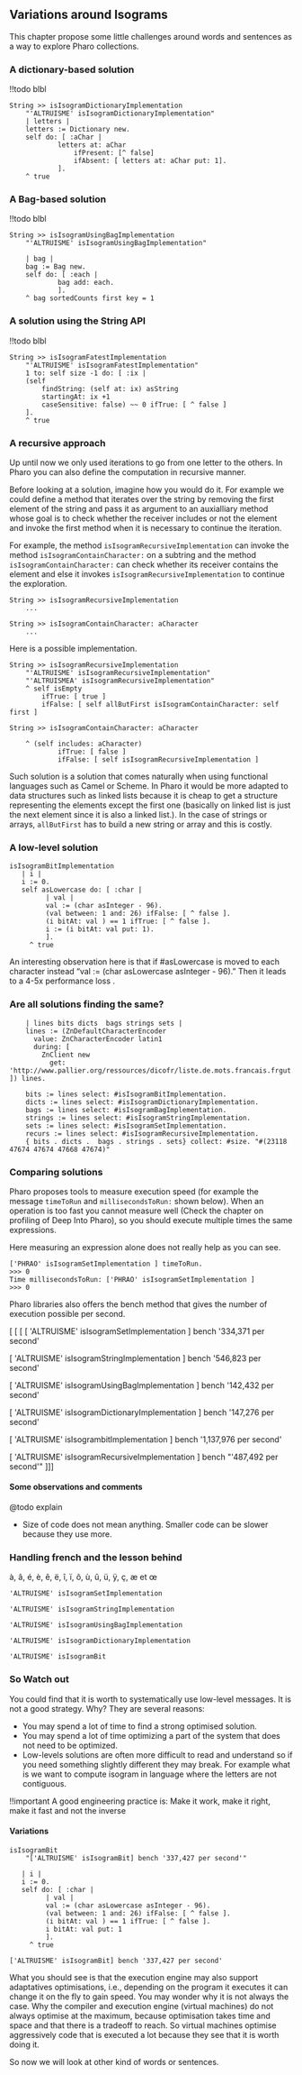 ## Variations around IsogramsThis chapter propose some little challenges around words and sentences as a way to explore Pharo collections.### A dictionary-based solution!!todo blbl```String >> isIsogramDictionaryImplementation
	"'ALTRUISME' isIsogramDictionaryImplementation"
	| letters |
	letters := Dictionary new. 
	self do: [ :aChar |
			letters at: aChar 
				ifPresent: [^ false] 
				ifAbsent: [ letters at: aChar put: 1]. 
			].
	^ true```### A Bag-based solution!!todo blbl```String >> isIsogramUsingBagImplementation
	"'ALTRUISME' isIsogramUsingBagImplementation"
	
	| bag |
	bag := Bag new. 
	self do: [ :each |
			bag add: each. 
			].
	^ bag sortedCounts first key = 1```### A solution using the String API!!todo blbl```String >> isIsogramFatestImplementation
	"'ALTRUISME' isIsogramFatestImplementation"
	1 to: self size -1 do: [ :ix |
	(self  
		findString: (self at: ix) asString
		startingAt: ix +1
		caseSensitive: false) ~~ 0 ifTrue: [ ^ false ]
	].
	^ true```### A recursive approachUp until now we only used iterations to go from one letter to the others. In Pharo you can also define the computation in recursive manner. Before looking at a solution, imagine how you would do it. For example we could define a method that iterates over the string by removing the first element of the string and pass it as argument to an auxialliary method whose goal is to check whether the receiver includes or not the element and invoke the first method when it is necessary to continue the iteration. For example, the method `isIsogramRecursiveImplementation` can invoke the method `isIsogramContainCharacter:` on a subtring and the method `isIsogramContainCharacter:` can check whether its receiver contains the element and else it invokes `isIsogramRecursiveImplementation` to continue the exploration. ```String >> isIsogramRecursiveImplementation
	...

String >> isIsogramContainCharacter: aCharacter
	...```Here is a possible implementation. ```String >> isIsogramRecursiveImplementation
	"'ALTRUISME' isIsogramRecursiveImplementation"
	"'ALTRUISMEA' isIsogramRecursiveImplementation"
	^ self isEmpty
		ifTrue: [ true ] 
		ifFalse: [ self allButFirst isIsogramContainCharacter: self first ]``````String >> isIsogramContainCharacter: aCharacter
	
 	^ (self includes: aCharacter) 
			ifTrue: [ false ]
			ifFalse: [ self isIsogramRecursiveImplementation ]	 ```Such solution is a solution that comes naturally when using functional languages such as Camel or Scheme. In Pharo it would be more adapted to data structures such as linked lists because it is cheap to get a structure representing the elements except the first one \(basically on linked list is just the next element since it is also a linked list.\). In the case of strings or arrays, `allButFirst` has to build a new string or array and this is costly.### A low-level solution```isIsogramBitImplementation
   | i |
   i := 0.
   self asLowercase do: [ :char |
         | val |
         val := (char asInteger - 96).
         (val between: 1 and: 26) ifFalse: [ ^ false ].
         (i bitAt: val ) == 1 ifTrue: [ ^ false ].
         i := (i bitAt: val put: 1).
         ].
     ^ true```  An interesting observation here is that if #asLowercase is moved to  each character instead “val := \(char asLowercase  asInteger - 96\).” Then it leads to a 4-5x performance loss .### Are all solutions finding the same?```	| lines bits dicts  bags strings sets |
	lines := (ZnDefaultCharacterEncoder 
	  value: ZnCharacterEncoder latin1 
	  during: [
	    ZnClient new 
	      get: 'http://www.pallier.org/ressources/dicofr/liste.de.mots.francais.frgut.txt' ]) lines.

	bits := lines select: #isIsogramBitImplementation. 
	dicts := lines select: #isIsogramDictionaryImplementation. 
	bags := lines select: #isIsogramBagImplementation.
	strings := lines select: #isIsogramStringImplementation.
	sets := lines select: #isIsogramSetImplementation.
	recurs := lines select: #isIsogramRecursiveImplementation.
	{ bits . dicts .  bags . strings . sets} collect: #size. "#(23118 47674 47674 47668 47674)"```### Comparing solutionsPharo proposes tools to measure execution speed \(for example the message `timeToRun` and `millisecondsToRun:` shown below\).  When an operation is too fast you cannot measure well \(Check the chapter on profiling of Deep Into Pharo\), so you should execute multiple times the same expressions.  Here measuring an expression alone does not really help as you can see. ```['PHRAO' isIsogramSetImplementation ] timeToRun.
>>> 0
Time millisecondsToRun: ['PHRAO' isIsogramSetImplementation ] 
>>> 0```Pharo libraries also offers the bench method that gives the number of execution possible per second. \[ \[ \[ \[  'ALTRUISME' isIsogramSetImplementation \] bench  '334,371 per second'\[  'ALTRUISME' isIsogramStringImplementation \] bench  '546,823 per second'\[  'ALTRUISME' isIsogramUsingBagImplementation \] bench  '142,432 per second'\[  'ALTRUISME' isIsogramDictionaryImplementation \] bench  '147,276 per second'\[ 'ALTRUISME' isIsogrambitImplementation \] bench  '1,137,976 per second'\[  'ALTRUISME' isIsogramRecursiveImplementation \] bench "'487,492 per second'"\]\]\]#### Some observations and comments@todo explain- Size of code does not mean anything. Smaller code can be slower because they use more. ### Handling french and the lesson behindà, â, é, è, ê, ë, î, ï, ô, ù, û, ü, ÿ, ç, æ et œ```'ALTRUISME' isIsogramSetImplementation 

'ALTRUISME' isIsogramStringImplementation 

'ALTRUISME' isIsogramUsingBagImplementation

'ALTRUISME' isIsogramDictionaryImplementation

'ALTRUISME' isIsogramBit ```### So  Watch outYou could find that it is worth to systematically use low-level messages. It is not a good strategy.Why? They are several reasons:- You may spend a lot of time to find a strong optimised solution. - You may spend a lot of time optimizing a part of the system that does not need to be optimized.- Low-levels solutions are often more difficult to read and understand so if you need something slightly different they may break. For example what is we want to compute isogram in language where the letters are not contiguous.!!important A good engineering practice is: Make it work, make it right, make it fast and not the inverse#### Variations```isIsogramBit
	"['ALTRUISME' isIsogramBit] bench '337,427 per second'"

   | i |
   i := 0.
   self do: [ :char |
         | val |
         val := (char asLowercase asInteger - 96).
         (val between: 1 and: 26) ifFalse: [ ^ false ].
         (i bitAt: val ) == 1 ifTrue: [ ^ false ].
         i bitAt: val put: 1
         ].
     ^ true``````['ALTRUISME' isIsogramBit] bench '337,427 per second'```What you should see is that the execution engine may also support adaptatives optimisations, i.e., depending on the program it executes it can change it on the fly to gain speed. You may wonder why it is not always the case. Why the compiler and execution engine \(virtual machines\) do not always optimise at the maximum, because optimisation takes time and space and that there is a tradeoff to reach. So virtual machines optimise aggressively code that is executed a lot because they see that it is worth doing it. So now we will look at other kind of words or sentences. 